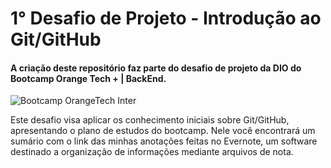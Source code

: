 # 1° Desafio de Projeto - Introdução ao Git/GitHub



#### A criação deste repositório faz parte do desafio de projeto da DIO do Bootcamp **Orange Tech + | BackEnd**. 

![Bootcamp OrangeTech Inter](https://user-images.githubusercontent.com/112354693/213033967-cb66274c-62de-48cb-8675-458a9a155c86.jpg)



Este desafio visa aplicar os conhecimento iniciais sobre Git/GitHub, apresentando o plano de estudos do bootcamp. Nele você encontrará um sumário com o link das minhas anotações feitas no Evernote, um software destinado a organização de informações  mediante arquivos de nota.


